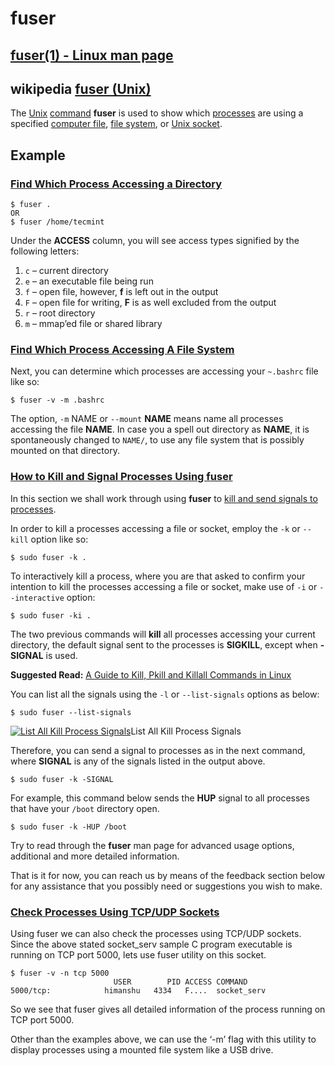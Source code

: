 # fuser 



## [fuser(1) - Linux man page](https://linux.die.net/man/1/fuser)



## wikipedia [fuser (Unix)](https://en.wikipedia.org/wiki/Fuser_(Unix))

The [Unix](https://en.wikipedia.org/wiki/Unix) [command](https://en.wikipedia.org/wiki/Command_(computing)) **fuser** is used to show which [processes](https://en.wikipedia.org/wiki/Process_(computing)) are using a specified [computer file](https://en.wikipedia.org/wiki/Computer_file), [file system](https://en.wikipedia.org/wiki/File_system), or [Unix socket](https://en.wikipedia.org/wiki/Unix_domain_socket).

## Example

### [Find Which Process Accessing a Directory](https://www.tecmint.com/learn-how-to-use-fuser-command-with-examples-in-linux/)

```shell
$ fuser .
OR
$ fuser /home/tecmint
```

Under the **ACCESS** column, you will see access types signified by the following letters:

1. `c` – current directory
2. `e` – an executable file being run
3. `f` – open file, however, **f** is left out in the output
4. `F` – open file for writing, **F** is as well excluded from the output
5. `r` – root directory
6. `m` – mmap’ed file or shared library



### [Find Which Process Accessing A File System](https://www.tecmint.com/learn-how-to-use-fuser-command-with-examples-in-linux/)

Next, you can determine which processes are accessing your `~.bashrc` file like so:

```
$ fuser -v -m .bashrc
```

The option, `-m` NAME or `--mount` **NAME** means name all processes accessing the file **NAME**. In case you a spell out directory as **NAME**, it is spontaneously changed to `NAME/`, to use any file system that is possibly mounted on that directory.

### [How to Kill and Signal Processes Using fuser](https://www.tecmint.com/learn-how-to-use-fuser-command-with-examples-in-linux/)

In this section we shall work through using **fuser** to [kill and send signals to processes](https://www.tecmint.com/find-and-kill-running-processes-pid-in-linux/).

In order to kill a processes accessing a file or socket, employ the `-k` or `--kill` option like so:

```
$ sudo fuser -k .
```

To interactively kill a process, where you are that asked to confirm your intention to kill the processes accessing a file or socket, make use of `-i` or `--interactive` option:

```
$ sudo fuser -ki .
```

The two previous commands will **kill** all processes accessing your current directory, the default signal sent to the processes is **SIGKILL**, except when **-SIGNAL** is used.

**Suggested Read:** [A Guide to Kill, Pkill and Killall Commands in Linux](https://www.tecmint.com/how-to-kill-a-process-in-linux/)

You can list all the signals using the `-l` or `--list-signals` options as below:

```
$ sudo fuser --list-signals 
```

[![List All Kill Process Signals](https://www.tecmint.com/wp-content/uploads/2016/10/List-All-Kill-Signals.png)](https://www.tecmint.com/wp-content/uploads/2016/10/List-All-Kill-Signals.png)List All Kill Process Signals

Therefore, you can send a signal to processes as in the next command, where **SIGNAL** is any of the signals listed in the output above.

```
$ sudo fuser -k -SIGNAL
```

For example, this command below sends the **HUP** signal to all processes that have your `/boot` directory open.

```
$ sudo fuser -k -HUP /boot 
```

Try to read through the **fuser** man page for advanced usage options, additional and more detailed information.

That is it for now, you can reach us by means of the feedback section below for any assistance that you possibly need or suggestions you wish to make.



### [Check Processes Using TCP/UDP Sockets](https://www.thegeekstuff.com/2012/02/linux-fuser-command/)

Using fuser we can also check the processes using TCP/UDP sockets. Since the above stated socket_serv sample C program executable is running on TCP port 5000, lets use fuser utility on this socket.

```
$ fuser -v -n tcp 5000
                       USER        PID ACCESS COMMAND
5000/tcp:            himanshu   4334   F....  socket_serv
```

So we see that fuser gives all detailed information of the process running on TCP port 5000.

Other than the examples above, we can use the ‘-m’ flag with this utility to display processes using a mounted file system like a USB drive.